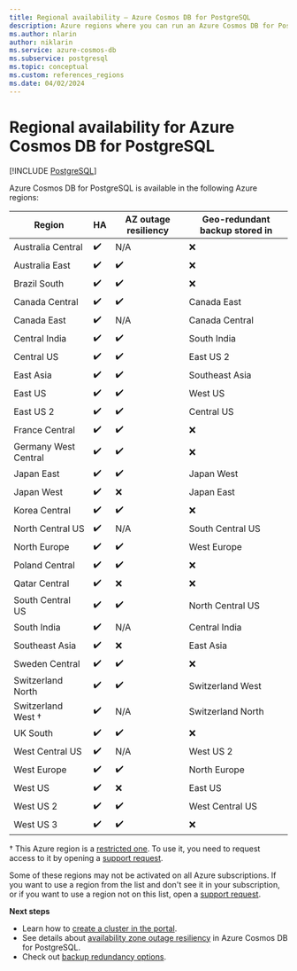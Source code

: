 ```yaml
---
title: Regional availability – Azure Cosmos DB for PostgreSQL
description: Azure regions where you can run an Azure Cosmos DB for PostgreSQL cluster, configure geo-redundant backup, and can get AZ outage resiliency protection
ms.author: nlarin
author: niklarin
ms.service: azure-cosmos-db
ms.subservice: postgresql
ms.topic: conceptual
ms.custom: references_regions
ms.date: 04/02/2024
---
```


# Regional availability for Azure Cosmos DB for PostgreSQL

[!INCLUDE [PostgreSQL](../includes/appliesto-postgresql.md)]

Azure Cosmos DB for PostgreSQL is available in the following Azure regions:

| Region | HA | AZ outage resiliency |  Geo-redundant backup stored in |
| --- | --- | --- | --- |
| Australia Central | :heavy_check_mark: | N/A | :x: |
| Australia East | :heavy_check_mark: | :heavy_check_mark: | :x: |
| Brazil South | :heavy_check_mark: | :heavy_check_mark: | :x: |
| Canada Central | :heavy_check_mark: | :heavy_check_mark: | Canada East |
| Canada East | :heavy_check_mark: | N/A | Canada Central |
| Central India | :heavy_check_mark: | :heavy_check_mark: | South India |
| Central US | :heavy_check_mark: | :heavy_check_mark: | East US 2 |
| East Asia | :heavy_check_mark: | :heavy_check_mark: | Southeast Asia |
| East US | :heavy_check_mark: | :heavy_check_mark: | West US |
| East US 2 | :heavy_check_mark: | :heavy_check_mark: | Central US |
| France Central | :heavy_check_mark: | :heavy_check_mark: | :x: |
| Germany West Central | :heavy_check_mark: | :heavy_check_mark: | :x: |
| Japan East | :heavy_check_mark: | :heavy_check_mark: | Japan West |
| Japan West | :heavy_check_mark: | :x: | Japan East |
| Korea Central | :heavy_check_mark: | :heavy_check_mark: | :x: |
| North Central US | :heavy_check_mark: | N/A | South Central US |
| North Europe | :heavy_check_mark: | :heavy_check_mark: | West Europe |
| Poland Central | :heavy_check_mark: | :heavy_check_mark: | :x: |
| Qatar Central | :heavy_check_mark: | :x: | :x: |
| South Central US | :heavy_check_mark: | :heavy_check_mark: | North Central US |
| South India | :heavy_check_mark: | N/A | Central India |
| Southeast Asia | :heavy_check_mark: | :x:| East Asia |
| Sweden Central | :heavy_check_mark: | :heavy_check_mark: | :x: |
| Switzerland North | :heavy_check_mark: | :heavy_check_mark: | Switzerland West |
| Switzerland West † | :heavy_check_mark: | N/A | Switzerland North |
| UK South | :heavy_check_mark: | :heavy_check_mark: | :x: |
| West Central US | :heavy_check_mark: | N/A | West US 2 |
| West Europe | :heavy_check_mark: | :heavy_check_mark: | North Europe |
| West US | :heavy_check_mark: | :x: | East US |
| West US 2 | :heavy_check_mark: | :heavy_check_mark: | West Central US |
| West US 3 | :heavy_check_mark: | :heavy_check_mark: | :x: |

† This Azure region is a [restricted one](../../availability-zones/cross-region-replication-azure.md#azure-paired-regions). To use it, you need to request access to it by opening a [support request](https://portal.azure.com/#blade/Microsoft_Azure_Support/HelpAndSupportBlade/newsupportrequest).

Some of these regions may not be activated on all Azure
subscriptions. If you want to use a region from the list and don't see it
in your subscription, or if you want to use a region not on this list, open a
[support
request](https://portal.azure.com/#blade/Microsoft_Azure_Support/HelpAndSupportBlade/newsupportrequest).
 
**Next steps**

- Learn how to [create a cluster in the portal](./quickstart-create-portal.md).
- See details about [availability zone outage resiliency](./concepts-availability-zones.md) in Azure Cosmos DB for PostgreSQL.
- Check out [backup redundancy options](./concepts-backup.md#backup-redundancy).
